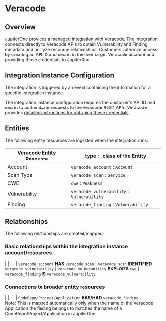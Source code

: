 # Veracode

## Overview

JupiterOne provides a managed integration with Veracode. The integration
connects directly to Veracode APIs to obtain Vulnerability and Finding metadata
and analyze resource relationships. Customers authorize access by creating an
API ID and secret in the their target Veracode account and providing those
credentials to JupiterOne.

## Integration Instance Configuration

The integration is triggered by an event containing the information for a
specific integration instance.

The integration instance configuration requires the customer's API ID and secret
to authenticate requests to the Veracode REST APIs. Veracode provides [detailed
instructions for obtaining these credentials][1].

[1]: https://help.veracode.com/reader/lsoDk5r2cv~YrwLQSI7lfw/6UdIc6di0T5_Lo6qTHTpNA

## Entities

The following entity resources are ingested when the integration runs:

| Veracode Entity Resource | \_type : \_class of the Entity             |
| ------------------------ | ------------------------------------------ |
| Account                  | `veracode_account` : `Account`             |
| Scan Type                | `veracode_scan` : `Service`                |
| CWE                      | `cwe` : `Weakness`                         |
| Vulnerability            | `veracode_vulnerability` : `Vulnerability` |
| Finding                  | `veracode_finding` : `Vulnerability`       |

## Relationships

The following relationships are created/mapped:

### Basic relationships within the integration instance account/resources

|
| --
| `veracode_account` **HAS** `veracode_scan`
| `veracode_scan` **IDENTIFIED** `veracode_vulnerability`
| `veracode_vulnerability` **EXPLOITS** `cwe`
| `veracode_finding` **IS** `veracode_vulnerability`

### Connections to broader entity resources

|
| --
| `CodeRepo/Project/Application` **HAS/HAD** `veracode_finding` <br> Note: This is mapped automatically only when the name of the Veracode Application the finding belongs to matches the name of a CodeRepo/Project/Application in JupiterOne.

